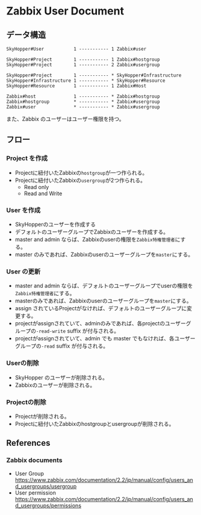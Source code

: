 Zabbix User Document
==========================


データ構造
----------------

```
SkyHopper#User           1 ----------- 1 Zabbix#user

SkyHopper#Project        1 ----------- 1 Zabbix#hostgroup
SkyHopper#Project        1 ----------- 2 Zabbix#usergroup

SkyHopper#Project        1 ----------- * SkyHopper#Infrastructure
SkyHopper#Infrastructure 1 ----------- * SkyHopper#Resource
SkyHopper#Resource       1 ----------- 1 Zabbix#Host

Zabbix#host              1 ----------- * Zabbix#hostgroup
Zabbix#hostgroup         * ----------- * Zabbix#usergroup
Zabbix#user              * ----------- * Zabbix#usergroup
```

また、Zabbix のユーザーはユーザー権限を持つ。

フロー
---------------

### Project を作成

- Projectに紐付いたZabbixの`hostgroup`が一つ作られる。
- Projectに紐付いたZabbixの`usergroup`が2つ作られる。
  - Read only
  - Read and Write

### User を作成

- SkyHopperのユーザーを作成する
- デフォルトのユーザーグループでZabbixのユーザーを作成する。
- master and admin ならば、Zabbixのuserの権限を`Zabbix特権管理者`にする。
- master のみであれば、Zabbixのuserのユーザーグループを`master`にする。

### User の更新

- master and admin ならば、デフォルトのユーザーグループでuserの権限を`Zabbix特権管理者`にする。
- masterのみであれば、Zabbixのuserのユーザーグループを`master`にする。
- assign されているProjectがなければ、デフォルトのユーザーグループに変更する。
- projectがassignされていて、adminのみであれば、各projectのユーザーグループの`-read-write` suffix が付与される。
- projectがassignされていて、admin でも master でもなければ、各ユーザーグループの`-read` suffix が付与される。

### Userの削除

- SkyHopper のユーザーが削除される。
- Zabbixのユーザーが削除される。

### Projectの削除

- Projectが削除される。
- Projectに紐付いたZabbixのhostgroupとusergroupが削除される。


References
----------------

### Zabbix documents

- User Group https://www.zabbix.com/documentation/2.2/jp/manual/config/users_and_usergroups/usergroup
- User permission https://www.zabbix.com/documentation/2.2/jp/manual/config/users_and_usergroups/permissions
